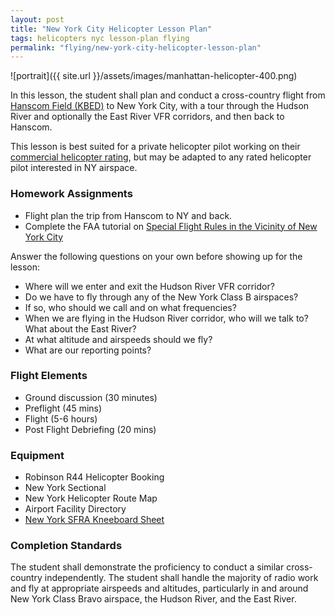 ```yaml
---
layout: post
title: "New York City Helicopter Lesson Plan"
tags: helicopters nyc lesson-plan flying
permalink: "flying/new-york-city-helicopter-lesson-plan"
---
```


![portrait]({{ site.url }}/assets/images/manhattan-helicopter-400.png)

In this lesson, the student shall plan and conduct a cross-country
flight from [Hanscom Field (KBED)](http://www.airnav.com/airport/KBED)
to New York City, with a tour through the Hudson River and optionally
the East River VFR corridors, and then back to Hanscom.

This lesson is best suited for a private helicopter pilot
working on their [commercial helicopter rating](http://philip.greenspun.com/flying/helicopter-141/commercial/), but may be adapted to
any rated helicopter pilot interested in NY airspace.

### Homework Assignments

- Flight plan the trip from Hanscom to NY and back.
- Complete the FAA tutorial on [Special Flight Rules in the Vicinity
  of New York
  City](https://www.faasafety.gov/files/helpcontent/Courses/NY%20Course8-2010/data/menu.html)

Answer the following questions on your own before showing up for the
lesson:

- Where will we enter and exit the Hudson River VFR corridor?
- Do we have to fly through any of the New York Class B airspaces?
- If so, who should we call and on what frequencies?
- When we are flying in the Hudson River corridor, who will we talk to? What about the East River?
- At what altitude and airspeeds should we fly?
- What are our reporting points?

### Flight Elements

- Ground discussion (30 minutes)
- Preflight (45 mins)
- Flight (5-6 hours)
- Post Flight Debriefing (20 mins)

### Equipment

- Robinson R44 Helicopter Booking
- New York Sectional
- New York Helicopter Route Map
- Airport Facility Directory
- [New York SFRA Kneeboard Sheet](https://www.faasafety.gov/files/gslac/courses/content/79/775/kneeboard.pdf)

### Completion Standards

The student shall demonstrate the proficiency to conduct a similar
cross-country independently. The student shall handle the majority of
radio work and fly at appropriate airspeeds and altitudes,
particularly in and around New York Class Bravo airspace, the Hudson
River, and the East River.
